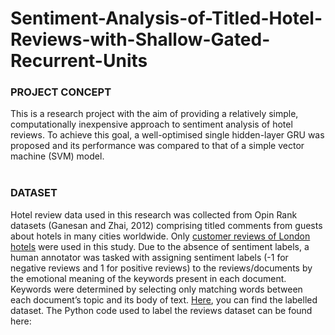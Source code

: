 # Sentiment-Analysis-of-Titled-Hotel-Reviews-with-Shallow-Gated-Recurrent-Units

### PROJECT CONCEPT
This is a research project with the aim of providing a relatively simple, computationally inexpensive approach to sentiment analysis of hotel reviews. To achieve this goal, a well-optimised single hidden-layer GRU was proposed and its performance was compared to that of a simple vector machine (SVM) model.<br><br>

### DATASET
Hotel review data used in this research was collected from Opin Rank datasets (Ganesan and Zhai, 2012) comprising titled comments from guests about hotels in many cities worldwide. Only [customer reviews of London hotels](https://user-images.githubusercontent.com/76821049/173886937-80017dff-d71f-4d3d-93e0-1614aedc7ced.png) were used in this study. Due to the absence of sentiment labels, a human annotator was tasked with assigning sentiment labels (-1 for negative reviews and 1 for positive reviews) to the reviews/documents by the emotional meaning of the keywords present in each document. Keywords were determined by selecting only matching words between each document’s topic and its body of text. [Here](https://user-images.githubusercontent.com/76821049/173887463-56e1c396-7f28-4a85-82a7-8ab835d34619.png), you can find the labelled dataset. The Python code used to label the reviews dataset can be found here: <br>

